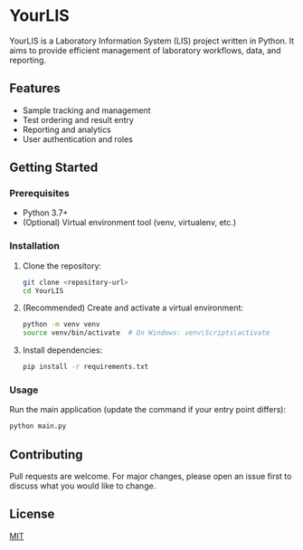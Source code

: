 # YourLIS

YourLIS is a Laboratory Information System (LIS) project written in Python. It aims to provide efficient management of laboratory workflows, data, and reporting.

## Features
- Sample tracking and management
- Test ordering and result entry
- Reporting and analytics
- User authentication and roles

## Getting Started

### Prerequisites
- Python 3.7+
- (Optional) Virtual environment tool (venv, virtualenv, etc.)

### Installation
1. Clone the repository:
   ```bash
   git clone <repository-url>
   cd YourLIS
   ```
2. (Recommended) Create and activate a virtual environment:
   ```bash
   python -m venv venv
   source venv/bin/activate  # On Windows: venv\Scripts\activate
   ```
3. Install dependencies:
   ```bash
   pip install -r requirements.txt
   ```

### Usage
Run the main application (update the command if your entry point differs):
```bash
python main.py
```

## Contributing
Pull requests are welcome. For major changes, please open an issue first to discuss what you would like to change.

## License
[MIT](LICENSE)